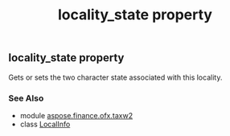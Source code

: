 ﻿---
title: locality_state property
second_title: Aspose.Finance for Python via .NET API References
description: 
type: docs
weight: 60
url: /python-net/aspose.finance.ofx.taxw2/localinfo/locality_state/
is_root: false
---

## locality_state property


Gets or sets the two character state associated with this locality.

### See Also
* module [aspose.finance.ofx.taxw2](../../)
* class [LocalInfo](/finance/python-net/aspose.finance.ofx.taxw2/localinfo)
